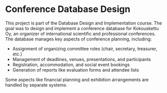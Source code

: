 # Conference Database Design
This project is part of the Database Design and Implementation course. The goal was to design and implement a conference database for Kokouskettu Oy, an organizer of international scientific and professional conferences. The database manages key aspects of conference planning, including:

- Assignment of organizing committee roles (chair, secretary, treasurer, etc.)
- Management of deadlines, venues, presentations, and participants
- Registration, accommodation, and social event bookings
- Generation of reports like evaluation forms and attendee lists
  
Some aspects like financial planning and exhibition arrangements are handled by separate systems.

